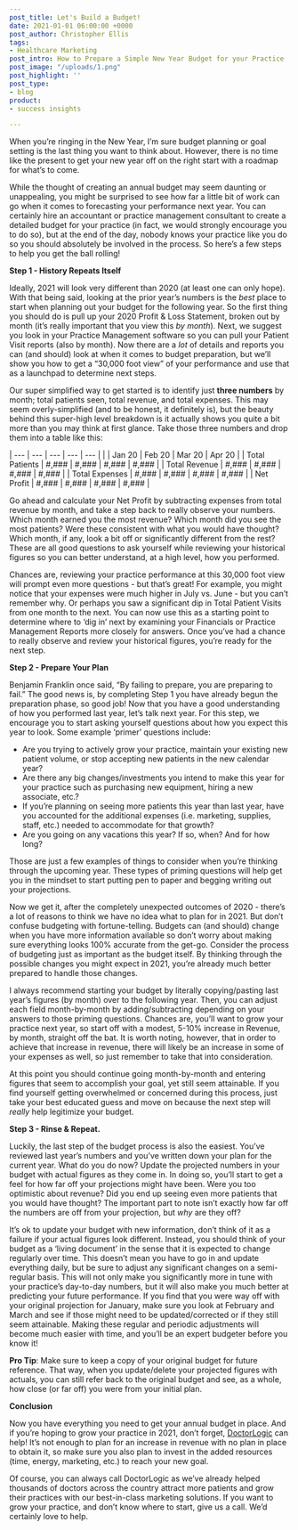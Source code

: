 ```yaml
---
post_title: Let's Build a Budget!
date: 2021-01-01 06:00:00 +0000
post_author: Christopher Ellis
tags:
- Healthcare Marketing
post_intro: How to Prepare a Simple New Year Budget for your Practice
post_image: "/uploads/1.png"
post_highlight: ''
post_type:
- blog
product:
- success insights

---
```

When you’re ringing in the New Year, I’m sure budget planning or goal setting is the last thing you want to think about. However, there is no time like the present to get your new year off on the right start with a roadmap for what’s to come.

While the thought of creating an annual budget may seem daunting or unappealing, you might be surprised to see how far a little bit of work can go when it comes to forecasting your performance next year. You can certainly hire an accountant or practice management consultant to create a detailed budget for your practice (in fact, we would strongly encourage you to do so), but at the end of the day, nobody knows your practice like you do so you should absolutely be involved in the process. So here’s a few steps to help you get the ball rolling!

**Step 1 - History Repeats Itself**

Ideally, 2021 will look very different than 2020 (at least one can only hope). With that being said, looking at the prior year’s numbers is the _best_ place to start when planning out your budget for the following year. So the first thing you should do is pull up your 2020 Profit & Loss Statement, broken out by month (it’s really important that you view this _by month_). Next, we suggest you look in your Practice Management software so you can pull your Patient Visit reports (also by month). Now there are a _lot_ of details and reports you can (and should) look at when it comes to budget preparation, but we’ll show you how to get a “30,000 foot view” of your performance and use that as a launchpad to determine next steps.

Our super simplified way to get started is to identify just **three numbers** by month; total patients seen, total revenue, and total expenses. This may seem overly-simplified (and to be honest, it definitely is), but the beauty behind this super-high level breakdown is it actually shows you quite a bit more than you may think at first glance. Take those three numbers and drop them into a table like this:

| --- | --- | --- | --- | --- |
|  | Jan 20 | Feb 20 | Mar 20 | Apr 20 |
| Total Patients | #,### | #,### | #,### | #,### |
| Total Revenue | #,### | #,### | #,### | #,### |
| Total Expenses | #,### | #,### | #,### | #,### |
| Net Profit | #,### | #,### | #,### | #,### |

  
Go ahead and calculate your Net Profit by subtracting expenses from total revenue by month, and take a step back to really observe your numbers. Which month earned you the most revenue? Which month did you see the most patients? Were these consistent with what you would have thought? Which month, if any, look a bit off or significantly different from the rest? These are all good questions to ask yourself while reviewing your historical figures so you can better understand, at a high level, how you performed.

  
Chances are, reviewing your practice performance at this 30,000 foot view will prompt even more questions - but that’s great! For example, you might notice that your expenses were much higher in July vs. June - but you can’t remember why. Or perhaps you saw a significant dip in Total Patient Visits from one month to the next. You can now use this as a starting point to determine where to ‘dig in’ next by examining your Financials or Practice Management Reports more closely for answers. Once you’ve had a chance to really observe and review your historical figures, you’re ready for the next step.

**Step 2 - Prepare Your Plan**

Benjamin Franklin once said, “By failing to prepare, you are preparing to fail.” The good news is, by completing Step 1 you have already begun the preparation phase, so good job! Now that you have a good understanding of how you performed last year, let’s talk next year. For this step, we encourage you to start asking yourself questions about how you expect this year to look. Some example ‘primer’ questions include:

* Are you trying to actively grow your practice, maintain your existing new patient volume, or stop accepting new patients in the new calendar year?
* Are there any big changes/investments you intend to make this year for your practice such as purchasing new equipment, hiring a new associate, etc.?
* If you’re planning on seeing more patients this year than last year, have you accounted for the additional expenses (i.e. marketing, supplies, staff, etc.) needed to accommodate for that growth?
* Are you going on any vacations this year? If so, when? And for how long?

Those are just a few examples of things to consider when you’re thinking through the upcoming year. These types of priming questions will help get you in the mindset to start putting pen to paper and begging writing out your projections.

Now we get it, after the completely unexpected outcomes of 2020 - there’s a lot of reasons to think we have no idea what to plan for in 2021. But don’t confuse budgeting with fortune-telling. Budgets can (and should) change when you have more information available so don’t worry about making sure everything looks 100% accurate from the get-go. Consider the process of budgeting just as important as the budget itself. By thinking through the possible changes you might expect in 2021, you’re already much better prepared to handle those changes.

I always recommend starting your budget by literally copying/pasting last year’s figures (by month) over to the following year. Then, you can adjust each field month-by-month by adding/subtracting depending on your answers to those priming questions. Chances are, you’ll want to grow your practice next year, so start off with a modest, 5-10% increase in Revenue, by month, straight off the bat. It is worth noting, however, that in order to achieve that increase in revenue, there will likely be an increase in some of your expenses as well, so just remember to take that into consideration.

At this point you should continue going month-by-month and entering figures that seem to accomplish your goal, yet still seem attainable. If you find yourself getting overwhelmed or concerned during this process, just take your best educated guess and move on because the next step will _really_ help legitimize your budget.

**Step 3 - Rinse & Repeat.**

Luckily, the last step of the budget process is also the easiest. You’ve reviewed last year’s numbers and you’ve written down your plan for the current year. What do you do now? Update the projected numbers in your budget with actual figures as they come in. In doing so, you’ll start to get a feel for how far off your projections might have been. Were you too optimistic about revenue? Did you end up seeing even more patients that you would have thought? The important part to note isn’t exactly how far off the numbers are off from your projection, but _why_ are they off?

It’s ok to update your budget with new information, don’t think of it as a failure if your actual figures look different. Instead, you should think of your budget as a ‘living document’ in the sense that it is expected to change regularly over time. This doesn’t mean you have to go in and update everything daily, but be sure to adjust any significant changes on a semi-regular basis. This will not only make you significantly more in tune with your practice’s day-to-day numbers, but it will also make you much better at predicting your future performance. If you find that you were way off with your original projection for January, make sure you look at February and March and see if those might need to be updated/corrected or if they still seem attainable. Making these regular and periodic adjustments will become much easier with time, and you’ll be an expert budgeter before you know it!

**Pro Tip**: Make sure to keep a copy of your original budget for future reference. That way, when you update/delete your projected figures with actuals, you can still refer back to the original budget and see, as a whole, how close (or far off) you were from your initial plan.

  
**Conclusion**

Now you have everything you need to get your annual budget in place. And if you’re hoping to grow your practice in 2021, don’t forget, [DoctorLogic](https://doctorlogic.com/) can help! It’s not enough to plan for an increase in revenue with no plan in place to obtain it, so make sure you also plan to invest in the added resources (time, energy, marketing, etc.) to reach your new goal. 

Of course, you can always call DoctorLogic as we’ve already helped thousands of doctors across the country attract more patients and grow their practices with our best-in-class marketing solutions. If you want to grow your practice, and don’t know where to start, give us a call. We’d certainly love to help.